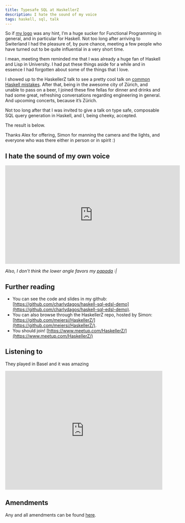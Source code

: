 ```yaml
---
title: Typesafe SQL at HaskellerZ
description: I hate the sound of my voice
tags: haskell, sql, talk
---
```


So if [my logo](https://hackage.haskell.org/package/base-4.8.2.0/docs/src/Data.Functor.html#%3C%24%3E)
was any hint, I’m a huge sucker for Functional
Programming in general, and in particular for Haskell. Not too long after
arriving to Switerland I had the pleasure of, by pure chance, meeting a few
people who have turned out to be quite influential in a very short time.

I mean, meeting them reminded me that I was already a huge fan of Haskell and
Lisp in University. I had put these things aside for a while and in essence I
had forgotten about some of the things that I love.

I showed up to the HaskellerZ talk to see a pretty cool talk on
[common Haskell mistakes](https://www.youtube.com/watch?v=S3WGPuqfBLg).
After that, being in the awesome city of Zürich, and unable to pass on a beer,
I joined these fine fellas for dinner and drinks and had some great,
refreshing conversations regarding engineering in general. And upcoming
concerts, because it’s Zürich.

Not too long after that I was invited to give a talk on type safe, composable
SQL query generation in Haskell, and I, being cheeky, accepted.

The result is below.

Thanks Alex for offering, Simon for manning the camera and the lights, and
everyone who was there either in person or in spirit :)

## I hate the sound of my own voice

<iframe width="560" height="315" src="https://www.youtube.com/embed/-h7x1H_PsKA" frameborder="0" allowfullscreen></iframe>

_Also, I don't think the lower angle favors my [papada](https://en.wikipedia.org/wiki/Double_chin) :|_

## Further reading

- You can see the code and slides in my github: [https://github.com/charlydagos/haskell-sql-edsl-demo](https://github.com/charlydagos/haskell-sql-edsl-demo).
- You can also browse through the HaskellerZ repo, hosted by Simon: [https://github.com/meiersi/HaskellerZ/](https://github.com/meiersi/HaskellerZ/).
- You should join! [https://www.meetup.com/HaskellerZ/](https://www.meetup.com/HaskellerZ/)

## Listening to

They played in Basel and it was amazing

<iframe src="https://embed.spotify.com/?uri=spotify%3Aalbum%3A0Ar9iiEhQivmY7UcfxK7di" width="100%" height="380" frameborder="0" allowtransparency="true"></iframe>

## Amendments

Any and all amendments can be found [here](https://github.com/charlydagos/blog/commits/master/posts/2016-05-25-typesafe-sql-at-haskellerz.markdown).

